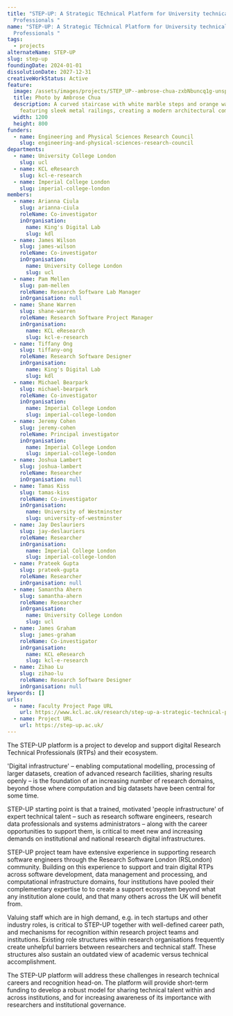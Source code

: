 ```yaml
---
title: "STEP-UP: A Strategic TEchnical Platform for University technical
  Professionals "
name: "STEP-UP: A Strategic TEchnical Platform for University technical
  Professionals "
tags:
  - projects
alternateName: STEP-UP
slug: step-up
foundingDate: 2024-01-01
dissolutionDate: 2027-12-31
creativeWorkStatus: Active
feature:
  image: /assets/images/projects/STEP_UP--ambrose-chua-zxbNbuncq1g-unsplash.jpg
  title: Photo by Ambrose Chua
  description: A curved staircase with white marble steps and orange walls,
    featuring sleek metal railings, creating a modern architectural composition.
  width: 1200
  height: 800
funders:
  - name: Engineering and Physical Sciences Research Council
    slug: engineering-and-physical-sciences-research-council
departments:
  - name: University College London
    slug: ucl
  - name: KCL eResearch
    slug: kcl-e-research
  - name: Imperial College London
    slug: imperial-college-london
members:
  - name: Arianna Ciula
    slug: arianna-ciula
    roleName: Co-investigator
    inOrganisation:
      name: King's Digital Lab
      slug: kdl
  - name: James Wilson
    slug: james-wilson
    roleName: Co-investigator
    inOrganisation:
      name: University College London
      slug: ucl
  - name: Pam Mellen
    slug: pam-mellen
    roleName: Research Software Lab Manager
    inOrganisation: null
  - name: Shane Warren
    slug: shane-warren
    roleName: Research Software Project Manager
    inOrganisation:
      name: KCL eResearch
      slug: kcl-e-research
  - name: Tiffany Ong
    slug: tiffany-ong
    roleName: Research Software Designer
    inOrganisation:
      name: King's Digital Lab
      slug: kdl
  - name: Michael Bearpark
    slug: michael-bearpark
    roleName: Co-investigator
    inOrganisation:
      name: Imperial College London
      slug: imperial-college-london
  - name: Jeremy Cohen
    slug: jeremy-cohen
    roleName: Principal investigator
    inOrganisation:
      name: Imperial College London
      slug: imperial-college-london
  - name: Joshua Lambert
    slug: joshua-lambert
    roleName: Researcher
    inOrganisation: null
  - name: Tamas Kiss
    slug: tamas-kiss
    roleName: Co-investigator
    inOrganisation:
      name: University of Westminster
      slug: university-of-westminster
  - name: Jay Deslauriers
    slug: jay-deslauriers
    roleName: Researcher
    inOrganisation:
      name: Imperial College London
      slug: imperial-college-london
  - name: Prateek Gupta
    slug: prateek-gupta
    roleName: Researcher
    inOrganisation: null
  - name: Samantha Ahern
    slug: samantha-ahern
    roleName: Researcher
    inOrganisation:
      name: University College London
      slug: ucl
  - name: James Graham
    slug: james-graham
    roleName: Co-investigator
    inOrganisation:
      name: KCL eResearch
      slug: kcl-e-research
  - name: Zihao Lu
    slug: zihao-lu
    roleName: Research Software Designer
    inOrganisation: null
keywords: []
urls:
  - name: Faculty Project Page URL
    url: https://www.kcl.ac.uk/research/step-up-a-strategic-technical-platform-for-university-technical-professionals
  - name: Project URL
    url: https://step-up.ac.uk/
---
```


The STEP-UP platform is a project to develop and support digital Research Technical Professionals (RTPs) and their ecosystem.

'Digital infrastructure' – enabling computational modelling, processing of larger datasets, creation of advanced research facilities, sharing results openly – is the foundation of an increasing number of research domains, beyond those where computation and big datasets have been central for some time.

STEP-UP starting point is that a trained, motivated 'people infrastructure' of expert technical talent – such as research software engineers, research data professionals and systems administrators – along with the career opportunities to support them, is critical to meet new and increasing demands on institutional and national research digital infrastructures.

STEP-UP project team have extensive experience in supporting research software engineers through the Research Software London (RSLondon) community. Building on this experience to support and train digital RTPs across software development, data management and processing, and computational infrastructure domains, four institutions have pooled their complementary expertise to to create a support ecosystem beyond what any institution alone could, and that many others across the UK will benefit from.

Valuing staff which are in high demand, e.g. in tech startups and other industry roles, is critical to STEP-UP together with well-defined career path, and mechanisms for recognition within research project teams and institutions. Existing role structures within research organisations frequently create unhelpful barriers between researchers and technical staff. These structures also sustain an outdated view of academic versus technical accomplishment.

The STEP-UP platform will address these challenges in research technical careers and recognition head-on. The platform will provide short-term funding to develop a robust model for sharing technical talent within and across institutions, and for increasing awareness of its importance with researchers and institutional governance.
